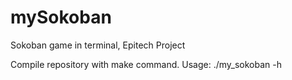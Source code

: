 # mySokoban
Sokoban game in terminal, Epitech Project

Compile repository with make command.
Usage: ./my_sokoban -h
